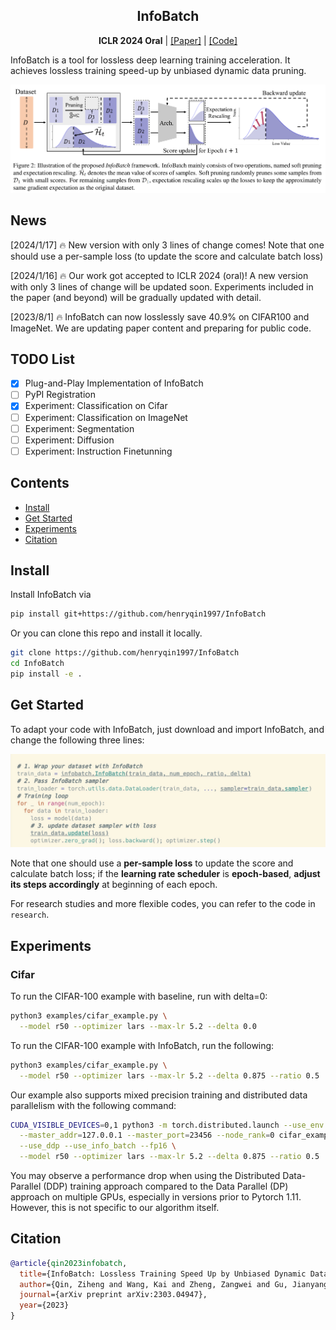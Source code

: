 <h2 align="center">InfoBatch</h2>
<p align="center"><b>ICLR 2024 Oral</b> | <a href="https://arxiv.org/pdf/2303.04947.pdf">[Paper]</a> | <a href="https://github.com/henryqin1997/InfoBatch">[Code]</a> </p>

InfoBatch is a tool for lossless deep learning training acceleration. It achieves lossless training speed-up by unbiased dynamic data pruning.

![image](https://github.com/NUS-HPC-AI-LAB/InfoBatch/blob/master/figs/pipeline.png)

## News

[2024/1/17] 🔥 New version with only 3 lines of change comes!  Note that one should use a per-sample loss (to update the score and calculate batch loss)

[2024/1/16] 🔥 Our work got accepted to ICLR 2024 (oral)! A new version with only 3 lines of change will be updated soon. Experiments included in the paper (and beyond) will be gradually updated with detail.

[2023/8/1] 🔥 InfoBatch can now losslessly save 40.9% on CIFAR100 and ImageNet. We are updating paper content and preparing for public code.

## TODO List

- [x] Plug-and-Play Implementation of InfoBatch
- [ ] PyPI Registration
- [x] Experiment: Classification on Cifar
- [ ] Experiment: Classification on ImageNet
- [ ] Experiment: Segmentation
- [ ] Experiment: Diffusion
- [ ] Experiment: Instruction Finetunning

## Contents
- [Install](#install)
- [Get Started](#get-started)
- [Experiments](#experiments)
- [Citation](#citation)

## Install

Install InfoBatch via

```bash
pip install git+https://github.com/henryqin1997/InfoBatch
```

Or you can clone this repo and install it locally.

```bash
git clone https://github.com/henryqin1997/InfoBatch
cd InfoBatch
pip install -e .
```

## Get Started
To adapt your code with InfoBatch, just download and import InfoBatch, and change the following three lines:

![image](https://github.com/NUS-HPC-AI-Lab/InfoBatch/blob/master/figs/three_line_of_code.png)

Note that one should use a **per-sample loss** to update the score and calculate batch loss; if the **learning rate scheduler**
is **epoch-based**, **adjust its steps accordingly** at beginning of each epoch.

For research studies and more flexible codes, you can refer to the code in `research`.

## Experiments

### Cifar

To run the CIFAR-100 example with baseline, run with delta=0:
```bash
python3 examples/cifar_example.py \
  --model r50 --optimizer lars --max-lr 5.2 --delta 0.0
```

To run the CIFAR-100 example with InfoBatch, run the following:
```bash
python3 examples/cifar_example.py \
  --model r50 --optimizer lars --max-lr 5.2 --delta 0.875 --ratio 0.5
```

Our example also supports mixed precision training and distributed data parallelism with the following command:
```bash
CUDA_VISIBLE_DEVICES=0,1 python3 -m torch.distributed.launch --use_env --nnodes=1 --nproc_per_node=2 \
  --master_addr=127.0.0.1 --master_port=23456 --node_rank=0 cifar_example.py \
  --use_ddp --use_info_batch --fp16 \
  --model r50 --optimizer lars --max-lr 5.2 --delta 0.875 --ratio 0.5
```

You may observe a performance drop when using the Distributed Data-Parallel (DDP) training approach compared to the Data Parallel (DP) approach on multiple GPUs, especially in versions prior to Pytorch 1.11. However, this is not specific to our algorithm itself.

## Citation
```bibtex
@article{qin2023infobatch,
  title={InfoBatch: Lossless Training Speed Up by Unbiased Dynamic Data Pruning},
  author={Qin, Ziheng and Wang, Kai and Zheng, Zangwei and Gu, Jianyang and Peng, Xiangyu and Zhaopan Xu and Zhou, Daquan and Lei Shang and Baigui Sun and Xuansong Xie and You, Yang},
  journal={arXiv preprint arXiv:2303.04947},
  year={2023}
}
```
